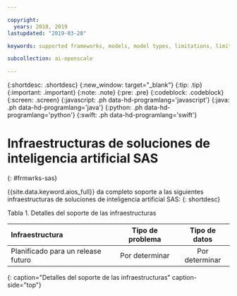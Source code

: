 ```yaml
---

copyright:
  years: 2018, 2019
lastupdated: "2019-03-28"

keywords: supported frameworks, models, model types, limitations, limits, spss, c&ds

subcollection: ai-openscale

---
```


{:shortdesc: .shortdesc}
{:new_window: target="_blank"}
{:tip: .tip}
{:important: .important}
{:note: .note}
{:pre: .pre}
{:codeblock: .codeblock}
{:screen: .screen}
{:javascript: .ph data-hd-programlang='javascript'}
{:java: .ph data-hd-programlang='java'}
{:python: .ph data-hd-programlang='python'}
{:swift: .ph data-hd-programlang='swift'}

# Infraestructuras de soluciones de inteligencia artificial SAS
{: #frmwrks-sas}

{{site.data.keyword.aios_full}} da completo soporte a las siguientes infraestructuras de soluciones de inteligencia artificial SAS:
{: shortdesc}


Tabla 1. Detalles del soporte de las infraestructuras

| Infraestructura | Tipo de problema | Tipo de datos |
|:---|:---:|:---:|
| Planificado para un release futuro | Por determinar | Por determinar |
{: caption="Detalles del soporte de las infraestructuras" caption-side="top"}



